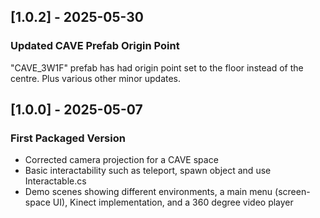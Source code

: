 ## [1.0.2] - 2025-05-30
### Updated CAVE Prefab Origin Point
"CAVE_3W1F" prefab has had origin point set to the floor instead of the centre.
Plus various other minor updates.

## [1.0.0] - 2025-05-07
### First Packaged Version
- Corrected camera projection for a CAVE space
- Basic interactability such as teleport, spawn object and use Interactable.cs
- Demo scenes showing different environments, a main menu (screen-space UI), Kinect implementation, and a 360 degree video player
